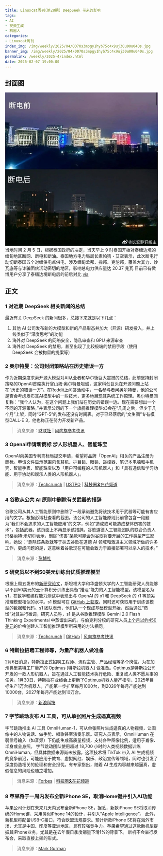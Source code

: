 ```yaml
---
title: Linuxcat周刊(第28期) DeepSeek 带来的影响
tags: 
- AI
- 视频生成
- 机器人
categories: 
- Linuxcat周刊
index_img: /img/weekly/2025/04/007Os3mpgy1hyb75c4x9uj30u00u040s.jpg
banner_img: /img/weekly/2025/04/007Os3mpgy1hyb75c4x9uj30u00u040s.jpg
permalink: /weekly/2025-4/index.html
date: 2025-02-07 19:00:00
---
```

## 封面图

![泰缅边境断电](/img/weekly/2025/04/007Os3mpgy1hyb75c4x9uj30u00u040s.jpg)
当地时间 2 月 5 日，根据泰国政府的决定，当天早上 9 时泰国开始对泰缅边境的缅甸地区断网、断电和断油。泰国地方电力局局长素帕猜・艾空表示，此次断电行动切断泰国五个对缅供电点供电，涉及缅甸孟邦、掸邦、克伦邦，覆盖大其力、妙瓦底等与诈骗团伙活动密切的地区，影响总电力供应量达 20.37 兆瓦
目前已有微博用户分享了泰缅边境断电后的前后对比
[via](https://www.ithome.com/0/829/026.htm)

## 正文

### 1 对近期 DeepSeek 相关新闻的总结

最近有关 DeepSeek 的新闻很多，总接下来就是以下几点：

1. 其他 AI 公司发布新的大模型和新的产品形态并加大（开源）研发投入，并上线类似于“深度思考”的功能
2. 海外对 DeepSeek 的网络安全，隐私审查和 GPU 来源审查
3. 海外对 DeepSeek 的禁用，甚至出现了比较极端的禁用手段（使用 DeepSeek 会被拘留的提案等）

### 2 奥尔特曼：公司封闭策略站在历史错误一方

作为近期深度求索开源大模型对AI从业者和华尔街巨大震撼的总结，此前坚持封闭策略的OpenAI首席执行官山姆·奥尔特曼坦诚，这家科创巨头在开源问题上站在“历史的错误一方”。在Reddit上问答活动中，一名参与者问奥尔特曼，他的公司是否会考虑发布其AI模型中的一些技术，更多地展现其系统工作原理。奥尔特曼回复称：“我个人认为，在这个问题上我们站在历史的错误一边。现在需要想出一个不同的开源策略。”并表示公司的下一个旗舰推理模型o3会在“几周之后，但少于几个月”上架，同时“GPT-5”的发布还没有时间表。对于已经落后的“文生图”专有模型DALL-E 3，他也称正在努力开发新产品。
> 消息来源：[财联社](https://api3.cls.cn/share/article/1933232?sv=8.8.8&) | [风向旗参考快讯](https://t.me/xhqcankao/16950)

### 3 Openai申请新商标 涉人形机器人、智能珠宝

OpenAI向美国专利商标局提交申请，希望将品牌「OpenAI」相关的产品注册为商标。申请文件显示范围包含耳机、护目镜、眼镜、遥控器、笔记本电脑和手机壳、智能手表、智能珠宝以及「用户可编程的人形机器人」和「具有通信和学习功能、用于协助和娱乐人类的人形机器人」。
> 消息来源：[Techcrunch](https://techcrunch.com/2025/02/03/openais-new-trademark-application-hints-at-humanoid-robots-smart-jewelry-and-more/) | [USTPO](https://tsdr.uspto.gov/#caseNumber=99025123&caseSearchType=US_APPLICATION&caseType=DEFAULT&searchType=statusSearch) | [科技圈🎗在花频道](https://t.me/zaihuanews/30605)

### 4 谷歌从公共 AI 原则中删除有关武器的措辞

谷歌公司从其人工智能原则中删除了一段承诺避免将该技术用于武器等可能有害应用的文字。根据彭博社查看的截图，该公司的人工智能原则此前曾包含一段题为“我们不会追求的人工智能应用”的文字，例如“造成或可能造成整体伤害的技术”，包括武器。该页面上不再显示该措辞。谷歌道德人工智能团队的联合负责人玛格丽特·米切尔表示，删除“伤害”条款可能会对谷歌将要开展的工作类型产生影响。她说：“删除该条款就等于抹去谷歌在道德 AI 领域和激进主义领域所做的许多工作，更成问题的是，这意味着谷歌现在可能会致力于直接部署可以杀人的技术。”

> 消息来源：[彭博社](https://www.bloomberg.com/news/articles/2025-02-04/google-removes-language-on-weapons-from-public-ai-principles)

### 5 研究员以不到50美元训练出优质推理模型

根据上周五发布的[新研究论文](https://arxiv.org/pdf/2501.19393)，斯坦福大学和华盛顿大学的人工智能研究人员能够以不到50美元的云计算积分训练出具备“推理”能力的人工智能模型。该模型名为 s1，在数学和编程能力测试中表现出与 OpenAI 的 o1 和 DeepSeek 的 r1 等顶尖推理模型相似的水平。s1 模型可在 [GitHub 上获取](https://github.com/simplescaling/s1)，同时还可获取用于训练该模型的数据和代码。s1 团队表示，他们从一个现成基础模型开始，然后通过“蒸馏”对其进行微调。研究人员称，s1 是从谷歌推理模型 Gemini 2.0 Flash Thinking Experimental 中蒸馏出来的。与伯克利分校的研究人员[上个月以约450美元](https://techcrunch.com/2025/01/11/researchers-open-source-sky-t1-a-reasoning-ai-model-that-can-be-trained-for-less-than-450/)的价格创建人工智能推理模型所采用的方法相同。

> 消息来源：[Techcrunch](https://techcrunch.com/2025/02/05/researchers-created-an-open-rival-to-openais-o1-reasoning-model-for-under-50/) | [GitHub](https://github.com/simplescaling/s1) | [风向旗参考快讯](https://t.me/xhqcankao/17044)

### 6 特斯拉招聘工程师等，为量产机器人做准备

2月6日消息，特斯拉正式招聘工程师、流程主管、产品经理等多个岗位，为在加州弗里蒙特工厂量产的 Optimus (特斯拉机器人) 做准备。Optimus是特斯拉公司开发的一款人形机器人，旨在通过人工智能技术执行危险、重复或人类不愿从事的任务。1月30日，特斯拉在业绩会上更新了Optimus机器人量产指引，2025年目标生产1万台机器人，产能第一步扩至每月1000台，到2026年每月产能达到10000台，2027年每月产能达到10万台。

> 消息来源：[新浪科技](https://finance.sina.com.cn/chanjing/gsnews/2025-02-06/doc-ineiphxe1759415.shtml)

### 7 字节跳动发布 AI 工具，可从单张照片生成逼真视频

字节跳动推出 AI 工具 OmniHuman-1，可从单张照片生成逼真的人物视频，让图像中的人物说话、做手势、唱歌甚至演奏乐器。研究人员表示，OmniHuman 在弱信号输入（如音频）下仍能生成高质量视频，支持各种图像比例，适用于肖像、半身或全身照。
字节跳动团队使用超过 18,700 小时的人类视频数据训练 OmniHuman，但具体数据来源尚未披露。这项技术将 TikTok 带入 AI 生成视频的竞争前沿，可能应用于教育、虚拟网红、娱乐、政治宣传等领域，同时也引发了深度伪造相关的伦理和安全担忧。有专家指出，随着 AI 生成内容越来越逼真，虚假信息的风险也随之增加。

> 消息来源：[Forbes](https://www.forbes.com/sites/lesliekatz/2025/02/05/tiktok-owners-new-ai-tool-makes-lifelike-videos-from-a-single-photo/) | [科技圈🎗在花频道](https://t.me/zaihuanews/30668)

### 8 苹果将于一周内发布全新iPhone SE，取消Home键并引入AI功能

苹果公司计划在未来几天内发布全新iPhone SE，据悉，新款iPhone SE将取消传统的Home键，采用类似iPhone 14的设计，并引入“Apple Intelligence”。
此外，新机型将配备USB-C接口，符合欧盟法规要求。预计新款iPhone SE将在海外市场，尤其是中国、印度等亚洲地区，具有较强竞争力。苹果希望通过这款新机型提振其iPhone业务，尤其是在去年假日季度销量下滑1%的背景下。
新机不会举行发布会，采取直接上架的形式。

> 消息来源：[Mark Gurman](https://www.bloomberg.com/news/articles/2025-02-06/apple-s-long-awaited-overhaul-of-budget-iphone-nears-release?embedded-checkout=true)
